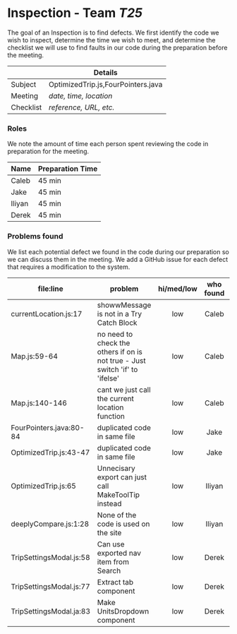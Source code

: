 # Inspection - Team *T25* 

The goal of an Inspection is to find defects.
We first identify the code we wish to inspect, determine the time we wish to meet, and determine the checklist we will use to find faults in our code during the preparation before the meeting.

|  | Details |
| ----- | ----- |
| Subject | OptimizedTrip.js,FourPointers.java |
| Meeting | *date, time, location* |
| Checklist | *reference, URL, etc.* |

### Roles

We note the amount of time each person spent reviewing the code in preparation for the meeting.

| Name | Preparation Time |
| ---- | ---- |
| Caleb | 45 min |
| Jake | 45 min |
| Iliyan | 45 min |
| Derek | 45 min |


### Problems found

We list each potential defect we found in the code during our preparation so we can discuss them in the meeting.
We add a GitHub issue for each defect that requires a modification to the system.

| file:line | problem | hi/med/low | who found | github#  |
| --- | --- | :---: | :---: | --- |
| currentLocation.js:17 | showwMessage is not in a Try Catch Block | low | Caleb | |
| Map.js:59-64 | no need to check the others if on is not true - Just switch 'if' to 'ifelse' | low | Caleb | |
| Map.js:140-146 | cant we just call the current location function | low | Caleb | |
| FourPointers.java:80-84 | duplicated code in same file | low | Jake | |
| OptimizedTrip.js:43-47 | duplicated code in same file | low | Jake | |
| OptimizedTrip.js:65 | Unnecisary export can just call MakeToolTip instead | low | Iliyan | |
| deeplyCompare.js:1:28 | None of the code is used on the site | low | Iliyan | |
| TripSettingsModal.js:58 | Can use exported nav item from Search | low | Derek | |
| TripSettingsModal.js:77 | Extract tab component | low | Derek | |
| TripSettingsModal.ja:83 | Make UnitsDropdown component | low | Derek | |
